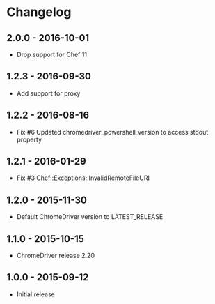 # Changelog

## 2.0.0 - 2016-10-01

- Drop support for Chef 11

## 1.2.3 - 2016-09-30

- Add support for proxy

## 1.2.2 - 2016-08-16

- Fix #6 Updated chromedriver_powershell_version to access stdout property

## 1.2.1 - 2016-01-29

- Fix #3 Chef::Exceptions::InvalidRemoteFileURI

## 1.2.0 - 2015-11-30

- Default ChromeDriver version to LATEST_RELEASE

## 1.1.0 - 2015-10-15

- ChromeDriver release 2.20

## 1.0.0 - 2015-09-12

- Initial release
